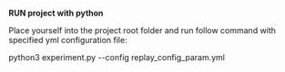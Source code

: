 **RUN project with python**

Place yourself into the project root folder and run follow command with specified yml configuration file: 

 python3 experiment.py --config  replay_config_param.yml

